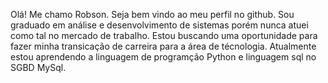 Olá! Me chamo Robson.
Seja bem vindo ao meu perfil no github.
Sou graduado em análise e desenvolvimento de sistemas porém nunca atuei como tal no mercado de trabalho.
Estou buscando uma oportunidade para fazer minha transicação de carreira para a área de técnologia.
Atualmente estou aprendendo a linguagem de programção Python e linguagem sql no SGBD MySql.



